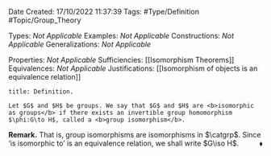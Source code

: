 <div class="topSpace"></div>

Date Created: 17/10/2022 11:37:39
Tags: #Type/Definition #Topic/Group_Theory

Types: <i>Not Applicable</i>
Examples: <i>Not Applicable</i>
Constructions: <i>Not Applicable</i>
Generalizations: <i>Not Applicable</i>

Properties: <i>Not Applicable</i>
Sufficiencies: [[Isomorphism Theorems]]
Equivalences: <i>Not Applicable</i>
Justifications: [[Isomorphism of objects is an equivalence relation]]

``` ad-Definition
title: Definition.

Let $G$ and $H$ be groups. We say that $G$ and $H$ are <b>isomorphic as groups</b> if there exists an invertible group homomorphism $\phi:G\to H$, called a <b>group isomorphism</b>.

```

<b>Remark.</b> That is, group isomorphisms are isomorphisms in $\catgrp$. Since ‘is isomorphic to’ is an equivalence relation, we shall write $G\iso H$.<span style="float:right;">$\blacklozenge$</span>
